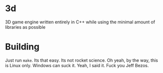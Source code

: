 # 3d
3D game engine written entirely in C++ while using the minimal amount of libraries as possible
# Building
Just run `make`. Its that easy. Its not rocket science. Oh yeah, by the way, this is Linux only. Windows can suck it. Yeah, I said it. Fuck you Jeff Bezos.
